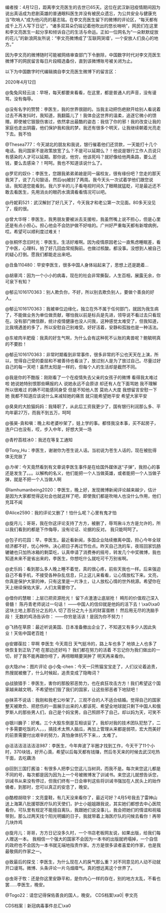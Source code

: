 编者按：4月12日，距离李文亮医生的去世已65天。这位在武汉新冠疫情期间因为说出真话成为悲剧英雄的普通眼科医生并没有被民众遗忘，为公共安全与健康充当“吹哨人”成为他闪亮的墓志铭。在李文亮医生留下的微博的评论区，“每天都有成千上万人写下日记”，“诸多双耳朵仍铭记着他吹出的悠长哨响”，网民们在这里和李文亮医生一起分享和倾诉自己的生活与命运。正如一位网名为“一朵默默绽放的花儿”的新浪网友所说：“李文亮微博成了‘互联网哭墙’，一个安放人们良心的地方。”

因为李文亮的微博随时可能被网络审查部门下令删除，中国数字时代对李文亮医生微博下的网民留言每日片段精选备份，直到该微博账号被关闭为止。 

以下为中国数字时代编辑摘自李文亮医生微博下的留言区：

2020年4月12日

@兔兔风轻云淡：早呀，每天都要来看看，在这里，都是普通人的声音，没有谩骂，没有侮辱。

@没有名字的赞赞：李医生，我的世界很甜的。当我主动把伤疤掀开给别人看说着过去不再发抖时，我知道，我翻篇儿了！我体会这世界的温柔，追逐它微小的馈赠。即使被它狠狠伤害过，依然拿出最酷的姿态：我信了你的邪！我的改变让我的家庭也走出阴霾，他们保护我和我的梦。我还有很多个明天，让我继续朝着光亮走下去。我不怕

@Thesea777：今天湖北的朋友和我说，银行催着他们还贷款，一天能打十几个电话。我问国家不是政策放宽了么？不是可以延期么？！他说是银行工作人员说只有感染的人才可以延期。那你说，他穷，他该死吗？就好像给他两条路，要么还钱，要么去感染？！呵呵。我也不知道该说什么了。

@罗尼的奴仆：李医生，您跟我弟弟弟媳是同一届校友，很有缘份吧？您走的那天我哭了，说了几句狠话，然后qq被封了两周。我今天头一次试着学他们跟您说话，我知道您能看到。我六岁半的儿子看电视时间久了眼睛就猛眨，可是最近还不敢去看医生，先用消炎的眼药水滴滴看看情况可以吧。

@丹妮莉521：武汉解封了好几天了，今天我才和老公第一次见面。80多天没见了，瘦的很。

@曾大华呀：李医生，我男朋友要被派去支援啦，我虽然嘴上说不担心，但是心里还是有点小担心。担心他会不会防护做不好啥的。广州好严重每天都有新增病例，哎。希望可以顺利度过难关！

@张桐怀念旧时光：李医生。生活好难啊。因为疫情原因老公一直焦虑睡眠差，看了中医，心理科，拍了好几回血常规胸前。也做过核酸。都没事。没想到人被自己的疑心打倒。愿我们都能走出来吧。

@丑鱼110480：早安李医生，很多中国人身体站起来了，思想上还是跪着…

@胡章鸿：因为一个小小的病毒，现在的社会非常撕裂，人生百相，展露无余，你可泉下有知？

@郁云1016170363：别人欺负你，不好，所以别去欺负别人，要做个善良的好人。

@郁云1016170363：我被单位边缘化，独立在外不属于任何部门，就因为我生病了，不能做业务为单位做贡献，哪怕我以前是标兵是先进，领导说不看过去只看现在。没有部门微信群，统计疫情健康也没人问我，这种感觉太难受了，但我知道，比我境遇差的多了，所以安慰自己别难受。好好活着，安静和孤独也是一种活法。

@东坡肉半肥瘦：我真的好生气啊，为什么会有这种死不认账的禽兽呢？鲍毓明真的不要脸！

@郁云1016170363：非常时期看到非常事件，很多非常的不公也天天在上演，所以，觉得自己受的委屈和不被善待也看淡了，放过别人是为了放过自己。尽量过好自己的每一天吧！虽然太阳是一样的，但每个人的生活却是截然不同。

@我是你的不酷版：刚刚看了一个在疫情失去父亲的女孩子的微博 看得我太难过啦 她说她特别恨那些瞒报的人 说她永远不会原谅 却还有人在下面骂她 我不理解所以很难过 的确不可能感同身受 但是不知他人苦 莫劝人大度 我想留言安慰一下她 我都不知道应该说什么来减轻她的痛苦 就只能希望她平安 希望大家平安

@臭臭的大脸猫妈妈：我降职了，从此后工资我更少了，国有银行利润那么多、平均年薪27万，而我不到五万，呵呵

@張昊-貪和嗔：晚上和老婆吵架了，娃上学的事。都怪我没本事，买不起房子，连户口也没有，哎，步入中年，好想大哭一场

@青柠荔枝冰0：我还在等复工通知

@Tony_Hu：李医生，谢谢你为苍生说人话。当初说为苍生人话的，现在被批得体无完肤了

@_为埃_：今天竟然看到有文章说李医生事件是在给国外媒体送“子弹”，我担心的事还是发生了。。。以解构的名义，他们能把一个人当做英雄，或者能把一个人当做子弹，就是不把一个人当做人啊

@Iamhumanbeing2020：李医生，晚上好，发现微博新闻评论越来越少，估计是因为大家都觉得这社会也就这样了吧，即使我们都是吹哨人也没什么作用，他们充耳不闻

@Alice2590：我的评论又删了！怕什么呢？心里有鬼才怕

@旋月儿：哥哥，我在你这评论支持了方方，被删了，辱骂揪斗方方是允许的，所以我们看到的都是下作侮辱，没有论证、论据的反对。 我只能呵呵了。

@包子的花园：早，李医生。最近看新闻，多国企业陆续撤离中国，担心今年全球经济都不好，忧心忡忡。决心把日子再过节俭点。昨天自己洗的车，夜班回家饥肠辘辘也只加热冰箱的剩菜吃，认真申请了消费券的摇号，转发几个中奖微博，我也知道未来不是省出来的，李医生，你想吃什么就吃可千万别省啊。

@史乐妈：看到那么多人晚上睡不着觉，真的很心疼，前些天我也一样。后来强迫自己不看手机，不接受各种杂乱信息，只上这儿来看看，让心情放松下来。文亮，你真是保护大家的神，只有这里是一片净土，让人放松心情的世外桃源。希望你在天上继续保佑大家，人们太需要你了。

@借你的慧眼：上层已把资源抢光！ 留下点渣渣让底层抢！ 畸形的价值观己深入骨髓！ 陈丹青老师说过一句话！ ——中国人的信仰就是他妈的活下去！\xa0\xa0这块土地上那百分之五的人 切了百分之九十五的财富蛋糕！ 然后用无尽的洗脑手段！ 无数的鸡汤告诉你： ——你穷是活该！是因为你不努力！

@飞扬在草原：最近听说美国、日本准备撤出企业了，不知道又有多少人因此失业！天佑中国老百姓！

@安娜葆拉：早啊 李医生 今天周日 天气挺冷的，路上车也多了 地铁上人也多了 快恢复到正轨了吧 在那边还好吗？ 我们都在努力的活着 不忘记你为我们做出的一切，好了我不能再跟你唠了，再唠眼睛要哭肿了 明天再来看你。

@大隐zhe：图片评论 @小兔-chen：今天一只熊猫宝宝走了，人们议论着追责，热搜就被撤了，什么时候起，追责变成了隐晦词？

@战狼猎手：李医生，害你的那股邪恶势力，也在疯狂攻击方方！我们希望这个国家越来越文明，不希望他们毁了我们的国家，让这些邪恶者下地狱吧！

@抹茶不说话：我刚和我老公吵架了。三观不合的人不适合结婚。觉得自己的国家整天被欺负、把悲伤的一面展示出来的人都该死、希望全地球就只剩下中国人和俄罗斯人的那些男人们，自己是个妈宝男，自己照顾不了自己，却以妈为天，可笑不

@银川巍子：好难。三个大股东倒是互相谈妥了，我却对我的技术团队犯愁了，二十多需要吃饭的人，，，搞技术太熬人脑瓜，再加上管理从来都是弱项，宏大而美好的前景需要付出艰辛的努力，真怕身体抗不下来，，太难了。

@洁洁洁洁洁洁洁987：李医生，今年奔波了半圈才找到工作，今天干了11个小时，370块钱，好开心滴，希望以后每天都有钱赚，然后冬天来的时候去武汉吃热干面，去吃藕汤

@回到三国打酱油：有很多人把李公您这儿当树洞，而我不是。每次来您这儿都是不同的号，每次都是因为因为上一个号被微博发了训诫书。来您这儿就想告诉您，训诫书从来没有停过，但我们终有一日会审判这些将训诫书强加在人民头上的始作俑者，到那时，您可以真正的安息了，晚安。

@酷橙胡晓宇：文亮童鞋，有几天没来看你了，最近可好？4月5号我去了雷神山送上海第八批援鄂医疗队的天使们，护士小姐姐跟我说，其实她们都想去中心医院看你，可队里有规定不能擅自离队，我跟她们说没事儿，我会把她们的情谊和祝福带到，那么过两天找个阳光明媚的日子，我就带着上海医疗队的问候去看你！再带几块炸鸡

@旋月儿：哥哥，方方日记没多久时，一个书店老板网友说，如果出版，给我们每人赠送一本。 我相信一个强大的国家不会因为一本书的出版就坍塌掉，一个自信的政府也不会因为一本书就无端地指责作家。方方是很多读者喜爱的作家，也是我最敬佩的作家之一。

@致最后的探戈：李医生，为什么现在人的戾气那么重？对不同意见的人动不动就开口谩骂。微博、头条评论一片乌烟瘴气。真的想远离这个世界了。

@虫哥子牧：还是你这里安静平和，是你内心一样的存在，别的地方太乱，不看也罢……李医生，晚安。

@Togo22：请您记得保佑善良的国人，晚安。 CDS档案\xa0| 李文亮

CDS档案｜新冠病毒事件总汇\xa0


